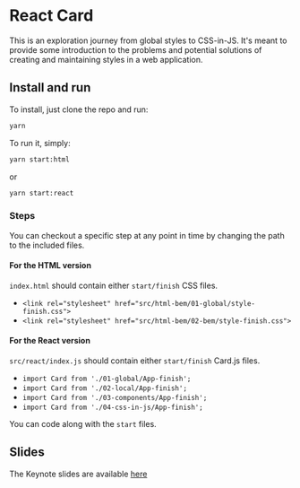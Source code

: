 # React Card

This is an exploration journey from global styles to CSS-in-JS. It's meant to provide some introduction to the problems and potential solutions of creating and maintaining styles in a web application.

## Install and run

To install, just clone the repo and run:

```sh
yarn
```

To run it, simply:

```sh
yarn start:html
```

or

```sh
yarn start:react
```

### Steps

You can checkout a specific step at any point in time by changing the path to the included files.

#### For the HTML version

`index.html` should contain either `start/finish` CSS files.

- `<link rel="stylesheet" href="src/html-bem/01-global/style-finish.css">`
- `<link rel="stylesheet" href="src/html-bem/02-bem/style-finish.css">`

#### For the React version

`src/react/index.js` should contain either `start/finish` Card.js files.

- `import Card from './01-global/App-finish';`
- `import Card from './02-local/App-finish';`
- `import Card from './03-components/App-finish';`
- `import Card from './04-css-in-js/App-finish';`

You can code along with the `start` files.

## Slides

The Keynote slides are available [here](https://www.icloud.com/keynote/0fY6YnOqSmTO4L-V2lSeSSASg#ReactJS-Deadth-by-1000-selectors)
